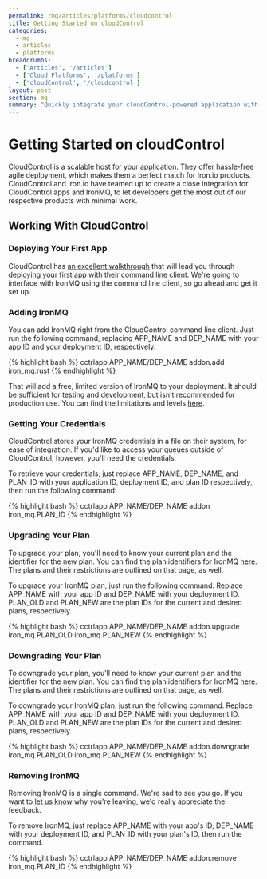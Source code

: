 ```yaml
---
permalink: /mq/articles/platforms/cloudcontrol
title: Getting Started on cloudControl
categories:
  - mq
  - articles
  - platforms
breadcrumbs:
  - ['Articles', '/articles']
  - ['Cloud Platforms', '/platforms']
  - ['cloudControl', '/cloudcontrol']
layout: post
section: mq
summary: "Quickly integrate your cloudControl-powered application with IronMQ."
---
```


# Getting Started on cloudControl

[CloudControl](http://www.cloudcontrol.com) is a scalable host for your application. 
They offer hassle-free agile deployment, which makes them a perfect match for Iron.io 
products. CloudControl and Iron.io have teamed up to create a close integration for 
CloudControl apps and IronMQ, to let developers get the most out of 
our respective products with minimal work.

## Working With CloudControl

### Deploying Your First App

CloudControl has [an excellent walkthrough](https://www.cloudcontrol.com/documentation/getting-started/tutorial-deploy-an-app) 
that will lead you through deploying your first app with their command line client. 
We're going to interface with IronMQ using the command line client, so go ahead and 
get it set up.

### Adding IronMQ

You can add IronMQ right from the CloudControl command line client. Just run the 
following command, replacing <span class="fixed-width">APP_NAME</span> and <span 
class="fixed-width">DEP_NAME</span> with your app ID and your deployment ID, 
respectively.

<div class="gray-box">
{% highlight bash %}
cctrlapp APP_NAME/DEP_NAME addon.add iron_mq.rust
{% endhighlight %}
</div>

That will add a free, limited version of IronMQ to your deployment. It should be 
sufficient for testing and development, but isn't recommended for production use. 
You can find the limitations and levels [here](https://www.cloudcontrol.com/add-ons/iron_mq).

### Getting Your Credentials

CloudControl stores your IronMQ credentials in a file on their system, for ease 
of integration. If you'd like to access your queues outside of CloudControl, however, 
you'll need the credentials.

To retrieve your credentials, just replace <span class="fixed-width">APP_NAME</span>, 
<span class="fixed-width">DEP_NAME</span>, and <span class="fixed-width">PLAN_ID</span> 
with your application ID, deployment ID, and plan ID respectively, then run the following 
command:

<div class="gray-box">
{% highlight bash %}
cctrlapp APP_NAME/DEP_NAME addon iron_mq.PLAN_ID
{% endhighlight %}
</div>

### Upgrading Your Plan

To upgrade your plan, you'll need to know your current plan and the identifier for the 
new plan. You can find the plan identifiers for IronMQ [here](https://www.cloudcontrol.com/add-ons/iron_mq). 
The plans and their restrictions are outlined on that page, as well.

To upgrade your IronMQ plan, just run the following command. Replace 
<span class="fixed-width">APP_NAME</span> with your app ID and <span class="fixed-width">DEP_NAME</span>
with your deployment ID. <span class="fixed-width">PLAN_OLD</span> and 
<span class="fixed-width">PLAN_NEW</span> are the plan IDs for the current and desired 
plans, respectively.

<div class="gray-box">
{% highlight bash %}
cctrlapp APP_NAME/DEP_NAME addon.upgrade iron_mq.PLAN_OLD iron_mq.PLAN_NEW
{% endhighlight %}
</div>

### Downgrading Your Plan

To downgrade your plan, you'll need to know your current plan and the identifier for the 
new plan. You can find the plan identifiers for IronMQ [here](https://www.cloudcontrol.com/add-ons/iron_mq). 
The plans and their restrictions are outlined on that page, as well.

To downgrade your IronMQ plan, just run the following command. Replace 
<span class="fixed-width">APP_NAME</span> with your app ID and <span class="fixed-width">DEP_NAME</span>
with your deployment ID. <span class="fixed-width">PLAN_OLD</span> and 
<span class="fixed-width">PLAN_NEW</span> are the plan IDs for the current and desired 
plans, respectively.

<div class="gray-box">
{% highlight bash %}
cctrlapp APP_NAME/DEP_NAME addon.downgrade iron_mq.PLAN_OLD iron_mq.PLAN_NEW
{% endhighlight %}
</div>

### Removing IronMQ

Removing IronMQ is a single command. We're sad to see you go. 
If you want to [let us know](http://support.iron.io/customer/portal/emails/new) 
why you're leaving, we'd really appreciate the feedback.

To remove IronMQ, just replace <span class="fixed-width">APP_NAME</span> with 
your app's ID, <span class="fixed-width">DEP_NAME</span> with your deployment 
ID, and <span class="fixed-width">PLAN_ID</span> with your plan's ID, then run the 
command.

<div class="gray-box">
{% highlight bash %}
cctrlapp APP_NAME/DEP_NAME addon.remove iron_mq.PLAN_ID
{% endhighlight %}
</div>
